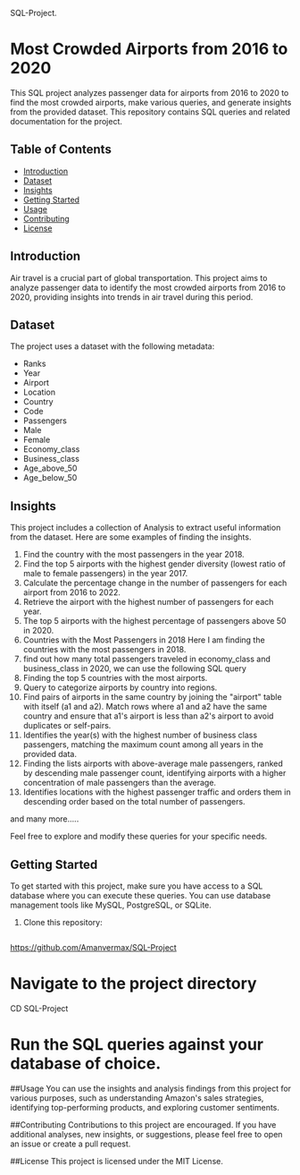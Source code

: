 SQL-Project.

# Most Crowded Airports from 2016 to 2020

This SQL project analyzes passenger data for airports from 2016 to 2020 to find the most crowded airports, make various queries, and generate insights from the provided dataset. This repository contains SQL queries and related documentation for the project.

## Table of Contents

- [Introduction](#introduction)
- [Dataset](#dataset)
- [Insights](#Insights)
- [Getting Started](#getting-started)
- [Usage](#usage)
- [Contributing](#contributing)
- [License](#license)

## Introduction

Air travel is a crucial part of global transportation. This project aims to analyze passenger data to identify the most crowded airports from 2016 to 2020, providing insights into trends in air travel during this period.

## Dataset

The project uses a dataset with the following metadata:

- Ranks
- Year
- Airport
- Location
- Country
- Code
- Passengers
- Male
- Female
- Economy_class
- Business_class
- Age_above_50
- Age_below_50

## Insights

This project includes a collection of Analysis to extract useful information from the dataset. Here are some examples of finding the insights.

1. Find the country with the most passengers in the year 2018.
2. Find the top 5 airports with the highest gender diversity
(lowest ratio of male to female passengers) in the year 2017.
3. Calculate the percentage change in the number of passengers
 for each airport from 2016 to 2022.
4. Retrieve the airport with the highest number of passengers for each year.
5. The top 5 airports
 with the highest percentage of passengers above 50 in 2020.
6. Countries with the Most Passengers in 2018 Here I am finding the countries with the most passengers in 2018.
7. find out how many total passengers traveled in economy_class and business_class in 2020, we can use the following SQL query
8. Finding the top 5 countries with the most airports.
9. Query to categorize airports by country into regions.
10. Find pairs of airports in the same country by joining the "airport" table with itself (a1 and a2). Match rows where a1 and a2 have 
the same country and ensure that a1's airport is less than a2's airport to avoid duplicates or self-pairs.
11. Identifies the year(s) with the highest number of business class passengers, matching the maximum count among all years in the provided data.
12. Finding the lists airports with above-average male passengers, ranked by descending male passenger count,
 identifying airports with a higher concentration of male passengers than the average.
13. Identifies locations with the highest passenger traffic and orders them in descending order based on the total number of passengers.
   
  and many more.....

Feel free to explore and modify these queries for your specific needs.

## Getting Started

To get started with this project, make sure you have access to a SQL database where you can execute these queries. You can use database management tools like MySQL, PostgreSQL, or SQLite.

1. Clone this repository:

   ```shell
  https://github.com/Amanvermax/SQL-Project


# Navigate to the project directory
CD SQL-Project

# Run the SQL queries against your database of choice.

##Usage
You can use the insights and analysis findings from this project for various purposes, such as understanding Amazon's sales strategies, identifying top-performing products, and exploring customer sentiments.


##Contributing
Contributions to this project are encouraged. If you have additional analyses, new insights, or suggestions, please feel free to open an issue or create a pull request.

##License
This project is licensed under the MIT License.
